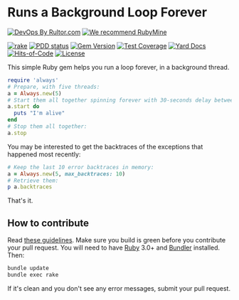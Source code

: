# Runs a Background Loop Forever

[![DevOps By Rultor.com](http://www.rultor.com/b/yegor256/always)](http://www.rultor.com/p/yegor256/always)
[![We recommend RubyMine](https://www.elegantobjects.org/rubymine.svg)](https://www.jetbrains.com/ruby/)

[![rake](https://github.com/yegor256/always/actions/workflows/rake.yml/badge.svg)](https://github.com/yegor256/always/actions/workflows/rake.yml)
[![PDD status](http://www.0pdd.com/svg?name=yegor256/always)](http://www.0pdd.com/p?name=yegor256/always)
[![Gem Version](https://badge.fury.io/rb/always.svg)](http://badge.fury.io/rb/always)
[![Test Coverage](https://img.shields.io/codecov/c/github/yegor256/always.svg)](https://codecov.io/github/yegor256/always?branch=master)
[![Yard Docs](http://img.shields.io/badge/yard-docs-blue.svg)](http://rubydoc.info/github/yegor256/always/master/frames)
[![Hits-of-Code](https://hitsofcode.com/github/yegor256/always)](https://hitsofcode.com/view/github/yegor256/always)
[![License](https://img.shields.io/badge/license-MIT-green.svg)](https://github.com/yegor256/always/blob/master/LICENSE.txt)

This simple Ruby gem helps you run a loop forever, in a background thread.

```ruby
require 'always'
# Prepare, with five threads:
a = Always.new(5)
# Start them all together spinning forever with 30-seconds delay between cycles:
a.start do
  puts "I'm alive"
end
# Stop them all together:
a.stop
```

You may be interested to get the backtraces of the exceptions that
happened most recently:

```ruby
# Keep the last 10 error backtraces in memory:
a = Always.new(5, max_backtraces: 10)
# Retrieve them:
p a.backtraces
```

That's it.

## How to contribute

Read
[these guidelines](https://www.yegor256.com/2014/04/15/github-guidelines.html).
Make sure you build is green before you contribute
your pull request. You will need to have
[Ruby](https://www.ruby-lang.org/en/) 3.0+ and
[Bundler](https://bundler.io/) installed. Then:

```bash
bundle update
bundle exec rake
```

If it's clean and you don't see any error messages, submit your pull request.
